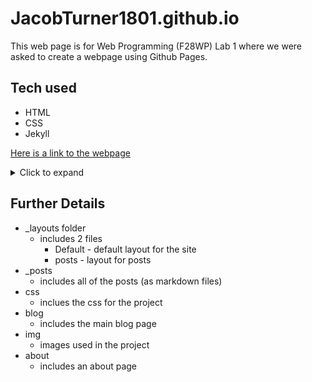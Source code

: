 # JacobTurner1801.github.io

This web page is for Web Programming (F28WP) Lab 1 where we were asked to create a webpage using Github Pages.

## Tech used

- HTML
- CSS
- Jekyll

[Here is a link to the webpage](https://JacobTurner1801.github.io)

<details>
<summary> Click to expand </summary>

**Here is some bold text** <br>
_Here is some italic text_

</details>

<!---Here is an HTML comment in markdown -->


## Further Details

- _layouts folder
  - includes 2 files
    - Default - default layout for the site
    - posts - layout for posts
- _posts
  - includes all of the posts (as markdown files)
- css
  - inclues the css for the project
- blog
  - includes the main blog page
- img
  - images used in the project
- about
  - includes an about page
